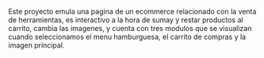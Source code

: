 Este proyecto emula una pagina de un ecommerce relacionado con la venta de herramientas, es interactivo a la hora de sumay y restar productos al carrito, cambia las imagenes, y cuenta con tres modulos que se visualizan cuando seleccionamos el menu hamburguesa, el carrito de compras y la imagen principal.
